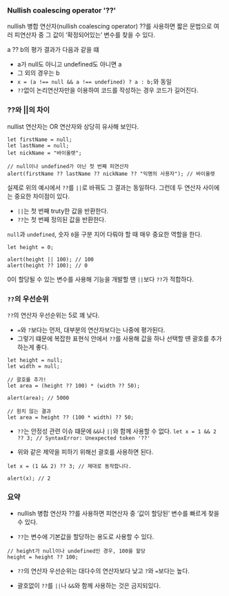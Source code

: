 ### Nullish coalescing operator '??'

nullish 병합 연산자(nullish coalescing operator) ??를 사용하면 짧은 문법으로 여러 피연산자 중 그 값이 ‘확정되어있는’ 변수를 찾을 수 있다.

a ?? b의 평가 결과가 다음과 같을 떄

- a가 null도 아니고 undefined도 아니면 a
- 그 외의 경우는 b
- `x = (a !== null && a !== undefined) ? a : b;`와 동일
- `??`없이 논리연산자만을 이용하여 코드를 작성하는 경우 코드가 길어진다.

### ??와 ||의 차이

nullist 연산자는 OR 연산자와 상당히 유사해 보인다.

```
let firstName = null;
let lastName = null;
let nickName = "바이올렛";

// null이나 undefined가 아닌 첫 번째 피연산자
alert(firstName ?? lastName ?? nickName ?? "익명의 사용자"); // 바이올렛
```

실제로 위의 예시에서 `??`를 `||`로 바꿔도 그 결과는 동일하다.
그런데 두 연산자 사이에는 중요한 차이점이 있다.

- `||`는 첫 번째 truty한 값을 반환한다.
- `??`는 첫 번째 정의된 값을 반환한다.

`null`과 `undefined`, 숫자 `0`을 구분 지어 다뤄야 할 때 매우 중요한 역할을 한다.

```
let height = 0;

alert(height || 100); // 100
alert(height ?? 100); // 0
```

0이 할당될 수 있는 변수를 사용해 기능을 개발할 땐 `||`보다 `??`가 적합하다.

### `??`의 우선순위

`??`의 연산자 우선순위는 5로 꽤 낮다.

- `=`와 `?`보다는 먼저, 대부분의 연산자보다는 나중에 평가된다.
- 그렇기 떄문에 복잡한 표현식 안에서 `??`를 사용해 값을 하나 선택할 떈 괄호를 추가하는게 좋다.

```
let height = null;
let width = null;

// 괄호를 추가!
let area = (height ?? 100) * (width ?? 50);

alert(area); // 5000
```

```
// 원치 않는 결과
let area = height ?? (100 * width) ?? 50;
```

- `??`는 안정성 관련 이슈 떄문에 `&&`나 `||`와 함께 사용할 수 없다.
  `let x = 1 && 2 ?? 3; // SyntaxError: Unexpected token '??'`

- 위와 같은 제약을 피하기 위해선 괄호를 사용하면 된다.

```
let x = (1 && 2) ?? 3; // 제대로 동작합니다.

alert(x); // 2
```

### 요약

- nullish 병합 연산자 ??를 사용하면 피연산자 중 ‘값이 할당된’ 변수를 빠르게 찾을 수 있다.

- `??`는 변수에 기본값을 할당하는 용도로 사용할 수 있다.

```
// height가 null이나 undefined인 경우, 100을 할당
height = height ?? 100;
```

- `??`의 연산자 우선순위는 대다수의 연산자보다 낮고 `?`와 `=`보다는 높다.

- 괄호없이 `??`를 `||`나 `&&`와 함께 사용하는 것은 금지되있다.
